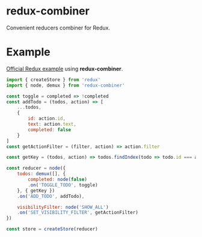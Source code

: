 redux-combiner
==============

Convenient reducers combiner for Redux.

Example
=======

[Official Redux example](https://redux.js.org/docs/basics/ExampleTodoList.html#reducers) using **redux-combiner**.

```javascript
import { createStore } from 'redux'
import { node, demux } from 'redux-combiner'

const toggle = completed => !completed
const addTodo = (todos, action) => [
    ...todos,
    {
        id: action.id,
        text: action.text,
        completed: false
    }
]
const getActionFilter = (filter, action) => action.filter

const getKey = (todos, action) => todos.findIndex(todo => todo.id === action.id)

const reducer = node({
    todos: demux([], {
        completed: node(false)
        .on('TOGGLE_TODO', toggle)
    }, { getKey })
    .on('ADD_TODO', addTodo),

    visibilityFilter: node('SHOW_ALL')
    .on('SET_VISIBILITY_FILTER', getActionFilter)
})

const store = createStore(reducer)

```
